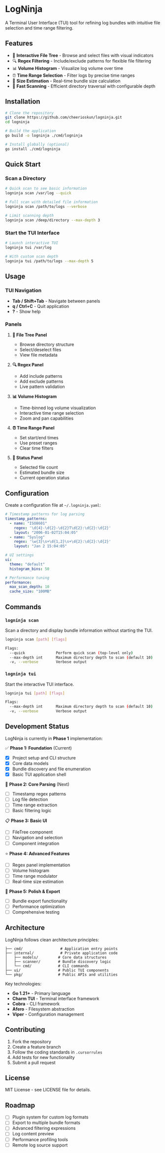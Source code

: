 # LogNinja

A Terminal User Interface (TUI) tool for refining log bundles with intuitive file selection and time range filtering.

## Features

- 📁 **Interactive File Tree** - Browse and select files with visual indicators
- 🔍 **Regex Filtering** - Include/exclude patterns for flexible file filtering  
- 📊 **Volume Histogram** - Visualize log volume over time
- ⏰ **Time Range Selection** - Filter logs by precise time ranges
- 💾 **Size Estimation** - Real-time bundle size calculation
- 🚀 **Fast Scanning** - Efficient directory traversal with configurable depth

## Installation

```bash
# Clone the repository
git clone https://github.com/cheerioskun/logninja.git
cd logninja

# Build the application
go build -o logninja ./cmd/logninja

# Install globally (optional)
go install ./cmd/logninja
```

## Quick Start

### Scan a Directory
```bash
# Quick scan to see basic information
logninja scan /var/log --quick

# Full scan with detailed file information
logninja scan /path/to/logs --verbose

# Limit scanning depth
logninja scan /deep/directory --max-depth 3
```

### Start the TUI Interface
```bash
# Launch interactive TUI
logninja tui /var/log

# With custom scan depth
logninja tui /path/to/logs --max-depth 5
```

## Usage

### TUI Navigation

- **Tab / Shift+Tab** - Navigate between panels
- **q / Ctrl+C** - Quit application
- **?** - Show help

### Panels

1. **📁 File Tree Panel**
   - Browse directory structure
   - Select/deselect files
   - View file metadata

2. **🔍 Regex Panel** 
   - Add include patterns
   - Add exclude patterns
   - Live pattern validation

3. **📊 Volume Histogram**
   - Time-binned log volume visualization
   - Interactive time range selection
   - Zoom and pan capabilities

4. **⏰ Time Range Panel**
   - Set start/end times
   - Use preset ranges
   - Clear time filters

5. **💾 Status Panel**
   - Selected file count
   - Estimated bundle size
   - Current operation status

## Configuration

Create a configuration file at `~/.logninja.yaml`:

```yaml
# Timestamp patterns for log parsing
timestamp_patterns:
  - name: "ISO8601"
    regex: '\d{4}-\d{2}-\d{2}T\d{2}:\d{2}:\d{2}'
    layout: "2006-01-02T15:04:05"
  - name: "Syslog"
    regex: '\w{3}\s+\d{1,2}\s+\d{2}:\d{2}:\d{2}'
    layout: "Jan 2 15:04:05"

# UI settings
ui:
  theme: "default"
  histogram_bins: 50

# Performance tuning
performance:
  max_scan_depth: 10
  cache_size: "100MB"
```

## Commands

### `logninja scan`
Scan a directory and display bundle information without starting the TUI.

```bash
logninja scan [path] [flags]

Flags:
  --quick              Perform quick scan (top-level only)
  --max-depth int      Maximum directory depth to scan (default 10)
  -v, --verbose        Verbose output
```

### `logninja tui`
Start the interactive TUI interface.

```bash
logninja tui [path] [flags]

Flags:
  --max-depth int      Maximum directory depth to scan (default 10)
  -v, --verbose        Verbose output
```

## Development Status

LogNinja is currently in **Phase 1** implementation:

✅ **Phase 1: Foundation** (Current)
- [x] Project setup and CLI structure
- [x] Core data models
- [x] Bundle discovery and file enumeration
- [x] Basic TUI application shell

🚧 **Phase 2: Core Parsing** (Next)
- [ ] Timestamp regex patterns
- [ ] Log file detection
- [ ] Time range extraction
- [ ] Basic filtering logic

📋 **Phase 3: Basic UI**
- [ ] FileTree component
- [ ] Navigation and selection
- [ ] Component integration

⭐ **Phase 4: Advanced Features**
- [ ] Regex panel implementation
- [ ] Volume histogram
- [ ] Time range modulator
- [ ] Real-time size estimation

🎯 **Phase 5: Polish & Export**
- [ ] Bundle export functionality
- [ ] Performance optimization
- [ ] Comprehensive testing

## Architecture

LogNinja follows clean architecture principles:

```
├── cmd/                 # Application entry points
├── internal/            # Private application code
│   ├── models/         # Core data structures
│   ├── scanner/        # Bundle discovery logic
│   └── cmd/            # CLI commands
├── ui/                 # Public TUI components
└── pkg/                # Public APIs and utilities
```

Key technologies:
- **Go 1.21+** - Primary language
- **Charm TUI** - Terminal interface framework
- **Cobra** - CLI framework
- **Afero** - Filesystem abstraction
- **Viper** - Configuration management

## Contributing

1. Fork the repository
2. Create a feature branch
3. Follow the coding standards in `.cursorrules`
4. Add tests for new functionality
5. Submit a pull request

## License

MIT License - see LICENSE file for details.

## Roadmap

- [ ] Plugin system for custom log formats
- [ ] Export to multiple bundle formats
- [ ] Advanced filtering expressions
- [ ] Log content preview
- [ ] Performance profiling tools
- [ ] Remote log source support
